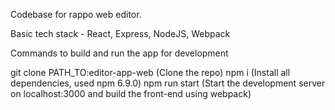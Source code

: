 Codebase for rappo web editor.

Basic tech stack - React, Express, NodeJS, Webpack

Commands to build and run the app for development

git clone PATH_TO:editor-app-web (Clone the repo)
npm i (Install all dependencies, used npm 6.9.0)
npm run start (Start the development server on localhost:3000 and build the front-end using webpack)
